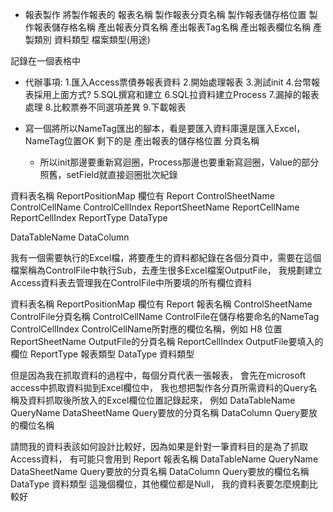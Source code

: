 - 報表製作
將製作報表的
報表名稱 製作報表分頁名稱 製作報表儲存格位置 製作報表儲存格名稱 產出報表分頁名稱 產出報表Tag名稱 產出報表欄位名稱 產製類別 資料類型 檔案類型(用途)

記錄在一個表格中


- 代辦事項: 1.匯入Access票債券報表資料 2.開始處理報表 3.測試init 4.台幣報表採用上面方式? 5.SQL撰寫和建立 6.SQL拉資料建立Process 7.漏掉的報表處理 8.比較票券不同選項差異 9.下載報表

- 寫一個將所以NameTag匯出的腳本，看是要匯入資料庫還是匯入Excel，NameTag位置OK 剩下的是 產出報表的儲存格位置 分頁名稱
  - 所以init那邊要重新寫迴圈，Process那邊也要重新寫迴圈，Value的部分照舊，setField就直接迴圈批次紀錄


資料表名稱 ReportPositionMap
欄位有
Report
ControlSheetName
ControlCellName
ControlCellIndex
ReportSheetName
ReportCellName
ReportCellIndex
ReportType
DataType

DataTableName
DataColumn

我有一個需要執行的Excel檔，將要產生的資料都紀錄在各個分頁中，需要在這個檔案稱為ControlFile中執行Sub，去產生很多Excel檔案OutputFile，
我規劃建立Access資料表去管理我在ControlFile中所要填的所有欄位資料

資料表名稱 ReportPositionMap
欄位有
Report 報表名稱
ControlSheetName ControlFile分頁名稱
ControlCellName ControlFile在儲存格要命名的NameTag
ControlCellIndex ControlCellName所對應的欄位名稱，例如 H8 位置
ReportSheetName OutputFile的分頁名稱
ReportCellIndex OutputFile要填入的欄位
ReportType 報表類型
DataType 資料類型

但是因為我在抓取資料的過程中，每個分頁代表一張報表，
會先在microsoft access中抓取資料拋到Excel欄位中，
我也想把製作各分頁所需資料的Query名稱及資料抓取後所放入的Excel欄位位置記錄起來，
例如
DataTableName QueryName
DataSheetName Query要放的分頁名稱
DataColumn Query要放的欄位名稱

請問我的資料表該如何設計比較好，因為如果是針對一筆資料目的是為了抓取Access資料，
有可能只會用到
Report 報表名稱
DataTableName QueryName
DataSheetName Query要放的分頁名稱
DataColumn Query要放的欄位名稱
DataType 資料類型
這幾個欄位，其他欄位都是Null，
我的資料表要怎麼規劃比較好

